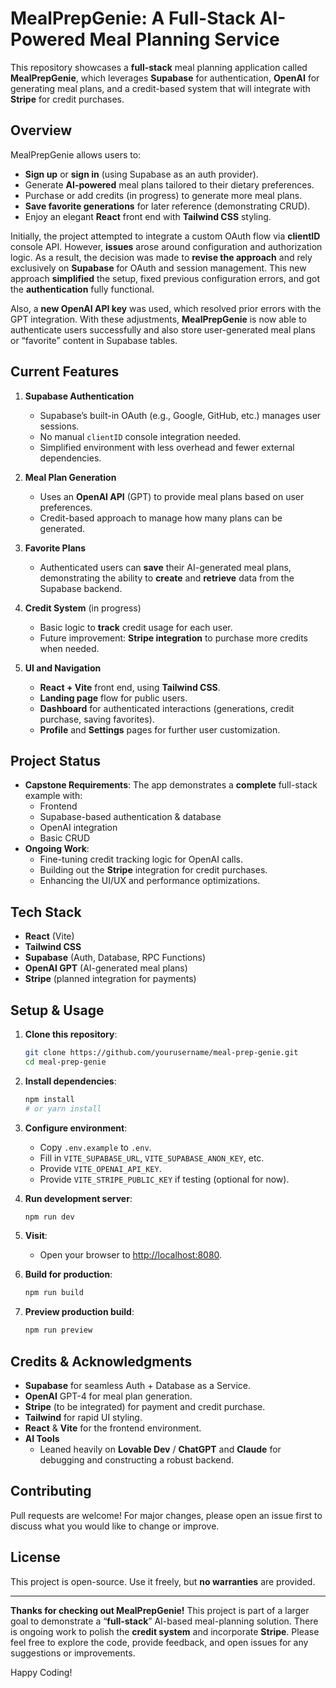 # MealPrepGenie: A Full-Stack AI-Powered Meal Planning Service

This repository showcases a **full-stack** meal planning application called **MealPrepGenie**, which leverages **Supabase** for authentication, **OpenAI** for generating meal plans, and a credit-based system that will integrate with **Stripe** for credit purchases.

## Overview

MealPrepGenie allows users to:
- **Sign up** or **sign in** (using Supabase as an auth provider).
- Generate **AI-powered** meal plans tailored to their dietary preferences.
- Purchase or add credits (in progress) to generate more meal plans.
- **Save favorite generations** for later reference (demonstrating CRUD).
- Enjoy an elegant **React** front end with **Tailwind CSS** styling.

Initially, the project attempted to integrate a custom OAuth flow via **clientID** console API. However, **issues** arose around configuration and authorization logic. As a result, the decision was made to **revise the approach** and rely exclusively on **Supabase** for OAuth and session management. This new approach **simplified** the setup, fixed previous configuration errors, and got the **authentication** fully functional.

Also, a **new OpenAI API key** was used, which resolved prior errors with the GPT integration. With these adjustments, **MealPrepGenie** is now able to authenticate users successfully and also store user-generated meal plans or “favorite” content in Supabase tables.

## Current Features

1. **Supabase Authentication**  
   - Supabase’s built-in OAuth (e.g., Google, GitHub, etc.) manages user sessions.
   - No manual `clientID` console integration needed.  
   - Simplified environment with less overhead and fewer external dependencies.

2. **Meal Plan Generation**  
   - Uses an **OpenAI API** (GPT) to provide meal plans based on user preferences.
   - Credit-based approach to manage how many plans can be generated.

3. **Favorite Plans**  
   - Authenticated users can **save** their AI-generated meal plans, demonstrating the ability to **create** and **retrieve** data from the Supabase backend.

4. **Credit System** (in progress)  
   - Basic logic to **track** credit usage for each user.  
   - Future improvement: **Stripe integration** to purchase more credits when needed.

5. **UI and Navigation**  
   - **React + Vite** front end, using **Tailwind CSS**.  
   - **Landing page** flow for public users.  
   - **Dashboard** for authenticated interactions (generations, credit purchase, saving favorites).  
   - **Profile** and **Settings** pages for further user customization.

## Project Status

- **Capstone Requirements**: The app demonstrates a **complete** full-stack example with:
  - Frontend  
  - Supabase-based authentication & database  
  - OpenAI integration  
  - Basic CRUD  
- **Ongoing Work**:
  - Fine-tuning credit tracking logic for OpenAI calls.  
  - Building out the **Stripe** integration for credit purchases.  
  - Enhancing the UI/UX and performance optimizations.

## Tech Stack

- **React** (Vite)  
- **Tailwind CSS**  
- **Supabase** (Auth, Database, RPC Functions)  
- **OpenAI GPT** (AI-generated meal plans)  
- **Stripe** (planned integration for payments)  

## Setup & Usage

1. **Clone this repository**:
   ```bash
   git clone https://github.com/yourusername/meal-prep-genie.git
   cd meal-prep-genie
   ```

2. **Install dependencies**:
   ```bash
   npm install
   # or yarn install
   ```

3. **Configure environment**:
   - Copy `.env.example` to `.env`.
   - Fill in `VITE_SUPABASE_URL`, `VITE_SUPABASE_ANON_KEY`, etc.
   - Provide `VITE_OPENAI_API_KEY`.
   - Provide `VITE_STRIPE_PUBLIC_KEY` if testing (optional for now).

4. **Run development server**:
   ```bash
   npm run dev
   ```

5. **Visit**:
   - Open your browser to [http://localhost:8080](http://localhost:8080).

6. **Build for production**:
   ```bash
   npm run build
   ```

7. **Preview production build**:
   ```bash
   npm run preview
   ```

## Credits & Acknowledgments

- **Supabase** for seamless Auth + Database as a Service.
- **OpenAI** GPT-4 for meal plan generation.
- **Stripe** (to be integrated) for payment and credit purchase.
- **Tailwind** for rapid UI styling.
- **React** & **Vite** for the frontend environment.
- **AI Tools**  
  - Leaned heavily on **Lovable Dev** / **ChatGPT** and **Claude** for debugging and constructing a robust backend.  

## Contributing

Pull requests are welcome! For major changes, please open an issue first to discuss what you would like to change or improve.

## License

This project is open-source. Use it freely, but **no warranties** are provided.

---

**Thanks for checking out MealPrepGenie!** This project is part of a larger goal to demonstrate a “**full-stack**” AI-based meal-planning solution. There is ongoing work to polish the **credit system** and incorporate **Stripe**. Please feel free to explore the code, provide feedback, and open issues for any suggestions or improvements. 

Happy Coding!
